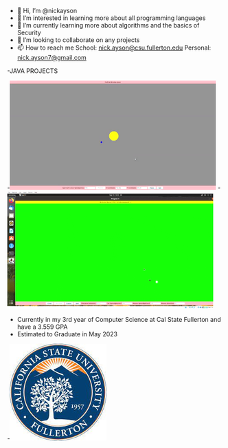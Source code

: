 - 👋 Hi, I’m @nickayson
- 👀 I’m interested in learning more about all programming languages
- 🌱 I’m currently learning more about algorithms and the basics of Security
- 💞️ I’m looking to collaborate on any projects
- 📫 How to reach me School: nick.ayson@csu.fullerton.edu Personal: nick.ayson7@gmail.com

-JAVA PROJECTS


-![grab-landing-page](https://github.com/nickayson/nickayson/blob/main/giphy%20(1).gif)
-![grab-landing-page](https://github.com/nickayson/nickayson/blob/main/giphy.gif)


- Currently in my 3rd year of Computer Science at Cal State Fullerton and have a 3.559 GPA
- Estimated to Graduate in May 2023

-![grab-landing-page](https://github.com/nickayson/nickayson/blob/main/download.jpg)


<!---
nickayson/nickayson is a ✨ special ✨ repository because its `README.md` (this file) appears on your GitHub profile.
You can click the Preview link to take a look at your changes.
--->
